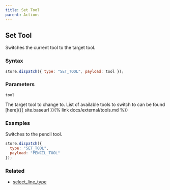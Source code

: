```yaml
---
title: Set Tool
parent: Actions
---
```


## Set Tool

Switches the current tool to the target tool.

### Syntax

```js
store.dispatch({ type: "SET_TOOL", payload: tool });
```

### Parameters

`tool`

The target tool to change to. List of available tools to switch to can be found [here]({{ site.baseurl }}{% link docs/external/tools.md %})

### Examples

Switches to the pencil tool.

```js
store.dispatch({
  type: "SET_TOOL",
  payload: "PENCIL_TOOL"
});
```

### Related

- [select_line_type](./select_line_type.md)
